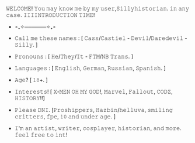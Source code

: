 𝚆𝙴𝙻𝙲𝙾𝙼𝙴! 𝚈𝚘𝚞 𝚖𝚊𝚢 𝚔𝚗𝚘𝚠 𝚖𝚎 𝚋𝚢 𝚖𝚢 𝚞𝚜𝚎𝚛,𝚂𝚒𝚕𝚕𝚢𝚑𝚒𝚜𝚝𝚘𝚛𝚒𝚊𝚗. 𝚒𝚗 𝚊𝚗𝚢 𝚌𝚊𝚜𝚎.
𝙸𝙸𝙸𝙸𝙽𝚃𝚁𝙾𝙳𝚄𝙲𝚃𝙸𝙾𝙽 𝚃𝙸𝙼𝙴! 


- ∘₊✧──────✧₊∘
- 𝙲𝚊𝚕𝚕 𝚖𝚎 𝚝𝚑𝚎𝚜𝚎 𝚗𝚊𝚖𝚎𝚜 :
  [ 𝙲𝚊𝚜𝚜/𝙲𝚊𝚜𝚝𝚒𝚎𝚕 - 𝙳𝚎𝚟𝚒𝚕/𝙳𝚊𝚛𝚎𝚍𝚎𝚟𝚒𝚕 - 𝚂𝚒𝚕𝚕𝚢. ]
- 𝙿𝚛𝚘𝚗𝚘𝚞𝚗𝚜 :
  [ 𝙷𝚎/𝚃𝚑𝚎𝚢/𝙸𝚝 - 𝙵𝚃𝙼/𝙽𝙱 𝚃𝚛𝚊𝚗𝚜. ]
- 𝙻𝚊𝚗𝚐𝚞𝚊𝚐𝚎𝚜 :
  [ 𝙴𝚗𝚐𝚕𝚒𝚜𝚑, 𝙶𝚎𝚛𝚖𝚊𝚗, 𝚁𝚞𝚜𝚜𝚒𝚊𝚗, 𝚂𝚙𝚊𝚗𝚒𝚜𝚑. ]
- 𝙰𝚐𝚎?
  [ 𝟷𝟾+. ]

- 𝙸𝚗𝚝𝚎𝚛𝚎𝚜𝚝𝚜!
  [ 𝚇-𝙼𝙴𝙽 𝙾𝙷 𝙼𝚈 𝙶𝙾𝙳!, 𝙼𝚊𝚛𝚟𝚎𝚕, 𝙵𝚊𝚕𝚕𝚘𝚞𝚝, 𝙲𝙾𝙳𝚉, 𝙷𝙸𝚂𝚃𝙾𝚁𝚈!!]
- 𝙿𝚕𝚎𝚊𝚜𝚎 𝙳𝙽𝙸.
  [𝙿𝚛𝚘𝚜𝚑𝚒𝚙𝚙𝚎𝚛𝚜, 𝙷𝚊𝚣𝚋𝚒𝚗/𝚑𝚎𝚕𝚕𝚞𝚟𝚊, 𝚜𝚖𝚒𝚕𝚒𝚗𝚐 𝚌𝚛𝚒𝚝𝚝𝚎𝚛𝚜, 𝚏𝚙𝚎, 𝟷𝟶 𝚊𝚗𝚍 𝚞𝚗𝚍𝚎𝚛 𝚊𝚐𝚎. ]
- 𝙸'𝚖 𝚊𝚗 𝚊𝚛𝚝𝚒𝚜𝚝, 𝚠𝚛𝚒𝚝𝚎𝚛, 𝚌𝚘𝚜𝚙𝚕𝚊𝚢𝚎𝚛, 𝚑𝚒𝚜𝚝𝚘𝚛𝚒𝚊𝚗, 𝚊𝚗𝚍 𝚖𝚘𝚛𝚎. 𝚏𝚎𝚎𝚕 𝚏𝚛𝚎𝚎 𝚝𝚘 𝚒𝚗𝚝!
